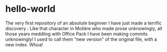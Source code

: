 # hello-world
The very first repository of an absolute beginner
I have just made a terrific discovery :
Like that character in Molière who made prose unknowingly,
all those years meddling with Office Pack I have been making commits unknowingly!
I used to call them "new version" of the original file, with a new index. Whoa!
